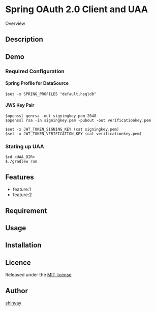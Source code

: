 # Spring OAuth 2.0 Client and UAA

Overview

## Description

## Demo
### Required Configuration
#### Spring Profile for DataSource
```
$set -x SPRING_PROFILES "default,hsqldb"
```

#### JWS Key Pair
```
$openssl genrsa -out signingkey.pem 2048
$openssl rsa -in signingkey.pem -pubout -out verificationkey.pem

$set -x JWT_TOKEN_SIGNING_KEY (cat signingkey.pem)
$set -x JWT_TOKEN_VERIFICATION_KEY (cat verificationkey.pem)
```

### Stating up UAA
```
$cd <UAA_DIR>
$./gradlew run
```

## Features

- feature:1
- feature:2

## Requirement

## Usage

## Installation

## Licence

Released under the [MIT license](https://gist.githubusercontent.com/shinyay/56e54ee4c0e22db8211e05e70a63247e/raw/34c6fdd50d54aa8e23560c296424aeb61599aa71/LICENSE)

## Author

[shinyay](https://github.com/shinyay)
